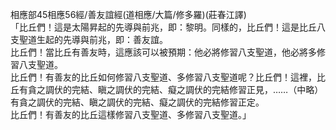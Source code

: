 相應部45相應56經/善友誼經(道相應/大篇/修多羅)(莊春江譯)  
「比丘們！這是太陽昇起的先導與前兆，即：黎明。同樣的，比丘們！這是比丘八支聖道生起的先導與前兆，即：善友誼。  
比丘們！當比丘有善友時，這應該可以被預期：他必將修習八支聖道，他必將多修習八支聖道。  
比丘們！有善友的比丘如何修習八支聖道、多修習八支聖道呢？比丘們！這裡，比丘有貪之調伏的完結、瞋之調伏的完結、癡之調伏的完結修習正見，……（中略）有貪之調伏的完結、瞋之調伏的完結、癡之調伏的完結修習正定。  
比丘們！有善友的比丘這樣修習八支聖道、多修習八支聖道。」  
  
  
